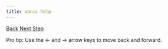 ```yaml
---
title: sonic help
---
```


<a id="prev" class="btn btn-basic" href="{% link _docs/sonic-execute.md %}">Back</a>
<a id="next" class="btn btn-primary" href="{% link _docs/settings.md %}">Next Step</a>
<p class="keyboard-tip">Pro tip: Use the <- and -> arrow keys to move back and forward.</p>
